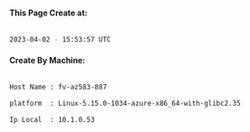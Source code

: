 
   
#### This Page Create at:

```bash

2023-04-02 - 15:53:57 UTC

```

#### Create By Machine:

```bash

Host Name : fv-az583-887

platform  : Linux-5.15.0-1034-azure-x86_64-with-glibc2.35

Ip Local  : 10.1.0.53

```

